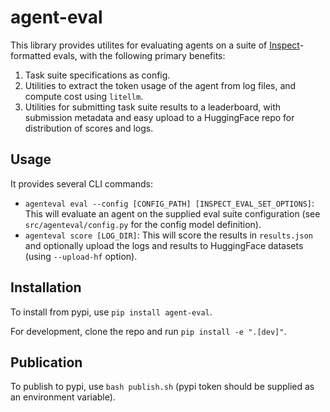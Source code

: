 # agent-eval

This library provides utilites for evaluating agents on a suite of [Inspect](https://github.com/UKGovernmentBEIS/inspect_ai)-formatted evals, with the following primary benefits:
1. Task suite specifications as config.
2. Utilities to extract the token usage of the agent from log files, and compute cost using `litellm`.
3. Utilities for submitting task suite results to a leaderboard, with submission metadata and easy upload to a HuggingFace repo for distribution of scores and logs.

## Usage
It provides several CLI commands:
- `agenteval eval --config [CONFIG_PATH] [INSPECT_EVAL_SET_OPTIONS]`: This will evaluate an agent on the supplied eval suite configuration (see `src/agenteval/config.py` for the config model definition).
- `agenteval score [LOG_DIR]`: This will score the results in `results.json` and optionally upload the logs and results to HuggingFace datasets (using `--upload-hf` option).

## Installation

To install from pypi, use `pip install agent-eval`.

For development, clone the repo and run `pip install -e ".[dev]"`.

## Publication

To publish to pypi, use `bash publish.sh` (pypi token should be supplied as an environment variable).
